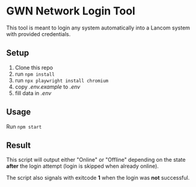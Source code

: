 # GWN Network Login Tool

This tool is meant to login any system automatically into a Lancom system with provided credentials.

## Setup

1. Clone this repo
2. run `npm install`
3. run `npx playwright install chromium`
4. copy _.env.example_ to _.env_
5. fill data in _.env_

## Usage

Run `npm start`

## Result

This script will output either "Online" or "Offline" depending on the state **after** the login attempt (login is skipped when already online).

The script also signals with exitcode **1** when the login was **not** successful.
